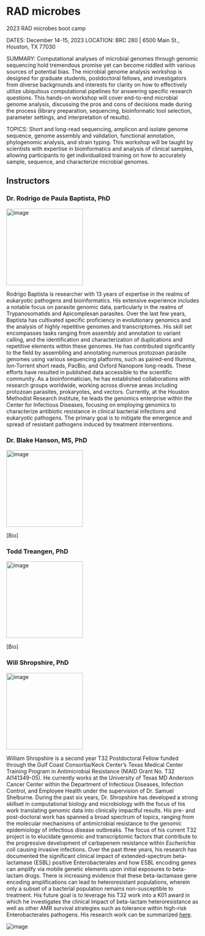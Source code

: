 # RAD microbes
2023 RAD microbes boot camp

DATES: December 14-15, 2023
LOCATION: BRC 280 | 6500 Main St., Houston, TX 77030

SUMMARY: Computational analyses of microbial genomes through genomic sequencing hold tremendous promise yet can become riddled with various sources of potential bias. The microbial genome analysis workshop is designed for graduate students, postdoctoral fellows, and investigators from diverse backgrounds and interests for clarity on how to effectively utilize ubiquitous computational pipelines for answering specific research questions. This hands-on workshop will cover end-to-end microbial genome analysis, discussing the pros and cons of decisions made during the process (library preparation, sequencing, bioinformatic tool selection, parameter settings, and interpretation of results).

TOPICS: Short and long-read sequencing, amplicon and isolate genome sequence, genome assembly and validation, functional annotation, phylogenomic analysis, and strain typing. This workshop will be taught by scientists with expertise in bioinformatics and analysis of clinical samples, allowing participants to get individualized training on how to accurately sample, sequence, and characterize microbial genomes.

## Instructors

### Dr. Rodrigo de Paula Baptista, PhD 

<img width="200" alt="image" src="https://github.com/treangenlab/radmicrobes/assets/28576450/5c815f66-0d01-4bab-87db-800f9b7a8ba3"> 

Rodrigo Baptista is researcher with 13 years of expertise in the realms of eukaryotic pathogens and bioinformatics. His extensive experience includes a notable focus on parasite genomic data, particularly in the realms of Trypanosomatids and Apicomplexan parasites. Over the last few years, Baptista has cultivated specific proficiency in evolutionary genomics and the analysis of highly repetitive genomes and transcriptomes. His skill set encompasses tasks ranging from assembly and annotation to variant calling, and the identification and characterization of duplications and repetitive elements within these genomes. He has contributed significantly to the field by assembling and annotating numerous protozoan parasite genomes using various sequencing platforms, such as paired-end Illumina, Ion-Torrent short reads, PacBio, and Oxford Nanopore long-reads. These efforts have resulted in published data accessible to the scientific community. As a bioinformatician, he has established collaborations with research groups worldwide, working across diverse areas including protozoan parasites, prokaryotes, and vectors. Currently, at the Houston Methodist Research Institute, he leads the genomics enterprise within the Center for Infectious Diseases, focusing on employing genomics to characterize antibiotic resistance in clinical bacterial infections and eukaryotic pathogens. The primary goal is to mitigate the emergence and spread of resistant pathogens induced by treatment interventions.

### Dr. Blake Hanson, MS, PhD

<img width="200" alt="image" src="https://github.com/treangenlab/radmicrobes/assets/28576450/0aabd7fe-8836-4422-8f4e-bc335d661f87">

[Bio]

### Todd Treangen, PhD

<img width="200" alt="image" src="https://github.com/treangenlab/radmicrobes/assets/28576450/892207aa-f0e5-4299-8989-e03429ce5baf">


[Bio]

### Will Shropshire, PhD

<img width="200" alt="image" src="https://github.com/treangenlab/radmicrobes/assets/28576450/62d34750-c510-4993-9220-ee3b5de6cd37">

William Shropshire is a second year T32 Postdoctoral Fellow funded through the Gulf Coast Consortia/Keck Center’s Texas Medical Center Training Program in Antimicrobial Resistance (NIAID Grant No. T32 AI141349-05). He currently works at the University of Texas MD Anderson Cancer Center within the Department of Infectious Diseases, Infection Control, and Employee Health under the supervision of Dr. Samuel Shelburne. During the past six years, Dr. Shropshire has developed a strong skillset in computational biology and microbiology with the focus of his work translating genomic data into clinically impactful results. His pre- and post-doctoral work has spanned a broad spectrum of topics, ranging from the molecular mechanisms of antimicrobial resistance to the genomic epidemiology of infectious disease outbreaks. The focus of his current T32 project is to elucidate genomic and transcriptomic factors that contribute to the progressive development of carbapenem resistance within *Escherichia coli* causing invasive infections. Over the past three years, his research has documented the significant clinical impact of extended-spectrum beta-lactamase (ESBL) positive Enterobacterales and how ESBL encoding genes can amplify via mobile genetic elements upon initial exposures to beta-lactam drugs. There is increasing evidence that these beta-lactamase gene encoding amplifications can lead to heteroresistant populations, wherein only a subset of a bacterial population remains non-susceptible to treatment. His future goal is to leverage his T32 work into a K01 award in which he investigates the clinical impact of beta-lactam heteroresistance as well as other AMR survival strategies such as tolerance within high-risk Enterobacterales pathogens. His research work can be summarized [here](https://www.researchgate.net/profile/William-Shropshire).

![image](https://github.com/treangenlab/radmicrobes/assets/34726302/f95a6428-4900-4ea4-a1ab-2bb2726d135d)


